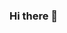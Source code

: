 ### Hi there 👋

<!--
**MeDANISH/MeDANiSH** is a ✨ _special_ ✨ repository because its `README.md` (this file) appears on your GitHub profile.

Here are some ideas to get you started:

- 🔭 I’m currently working on college projects.
- 🌱 I’m currently learning python, PHP and Laravel.
- 👯 I’m looking to collaborate on any project related web development.
- 🤔 I’m looking for help with umm...
- 💬 Ask me about any topic as you want.
- 📫 How to reach me: @Twitter @idanish_ansari
- 😄 Pronouns: DANiSH
- ⚡ Fun fact: I am a developer.😁
-->

